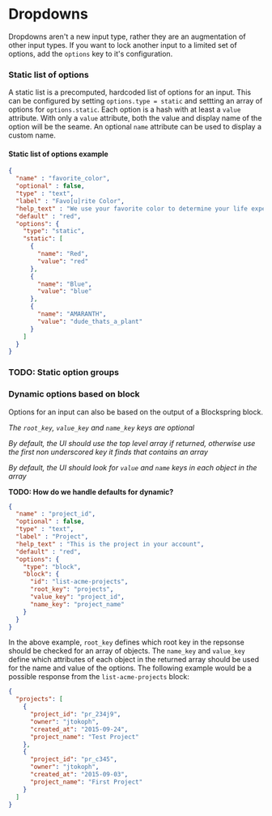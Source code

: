 # Dropdowns

Dropdowns aren't a new input type, rather they are an augmentation of other input types. If you want to lock another input to a limited set of options, add the `options` key to it's configuration.

### Static list of options

A static list is a precomputed, hardcoded list of options for an input.
This can be configured by setting `options.type = static` and settting an array of options for `options.static`.
Each option is a hash with at least a `value` attribute. With only a `value` attribute, both the value and display name of the option will be the seame. An optional `name` attribute can be used to display a custom name.

#### Static list of options example

```json
{
  "name" : "favorite_color",
  "optional" : false,
  "type" : "text",
  "label" : "Favo[u]rite Color",
  "help_text" : "We use your favorite color to determine your life expectancy",
  "default" : "red",
  "options": {
    "type": "static",
    "static": [
      {
        "name": "Red",
        "value": "red"
      },
      {
        "name": "Blue",
        "value": "blue"
      },
      {
        "name": "AMARANTH",
        "value": "dude_thats_a_plant"
      }
    ]
  }
}
```

### TODO: Static option groups


### Dynamic options based on block

Options for an input can also be based on the output of a Blockspring block.

_The `root_key`, `value_key` and `name_key` keys are optional_

_By default, the UI should use the top level array if returned, otherwise use the first non underscored key it finds that contains an array_

_By default, the UI should look for `value` and `name` keys in each object in the array_

__TODO: How do we handle defaults for dynamic?__

```json
{
  "name" : "project_id",
  "optional" : false,
  "type" : "text",
  "label" : "Project",
  "help_text" : "This is the project in your account",
  "default" : "red",
  "options": {
    "type": "block",
    "block": {
      "id": "list-acme-projects",
      "root_key": "projects",
      "value_key": "project_id",
      "name_key": "project_name"
    }
  }
}
```

In the above example, `root_key` defines which root key in the repsonse should be checked for an array of objects. The `name_key` and `value_key` define which attributes of each object in the returned array should be used for the name and value of the options. The following example would be a possible response from the `list-acme-projects` block:

```json
{
  "projects": [
    {
      "project_id": "pr_234j9",
      "owner": "jtokoph",
      "created_at": "2015-09-24",
      "project_name": "Test Project"
    },
    {
      "project_id": "pr_c345",
      "owner": "jtokoph",
      "created_at": "2015-09-03",
      "project_name": "First Project"
    }
  ]
}
```
